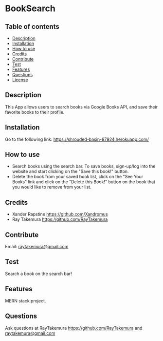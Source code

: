 
  # BookSearch
  
  ## Table of contents
  * [Description](#description)
  * [Installation](#installation)
  * [How to use](#How-to-use)
  * [Credits](#credits)
  * [Contribute](#contribute)
  * [Test](#test)
  * [Features](#features)
  * [Questions](#questions)
  * [License](#license)
    
  ## Description
  This App allows users to search books via Google Books API, and save their favorite books to their profile.

  ## Installation
  Go to the following link: https://shrouded-basin-87924.herokuapp.com/

  ## How to use
  * Search books using the search bar. To save books, sign-up/log into the website and start clicking on the "Save this book!" button. 
  * Delete the book from your saved book list, click on the "See Your Books" link and click on the "Delete this Book!" button on the book that you would like to remove from your list.

  ## Credits
  - Xander Rapstine https://github.com/Xandromus 
  - Ray Takemura https://github.com/RayTakemura

  ## Contribute
  Email: raytakemura@gmail.com

  ## Test
  Search a book on the search bar!

  ## Features
  MERN stack project.

  ## Questions
  Ask questions at RayTakemura https://github.com/RayTakemura and raytakemura@gmail.com
  
  

